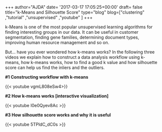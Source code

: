+++
author="AJDA"
date= '2017-03-17 17:05:25+00:00'
draft= false
title="k-Means and Silhouette Score"
type="blog"
blog=["clustering" ,"tutorial" ,"unsupervised" ,"youtube" ]
+++

k-Means is one of the most popular unsupervised learning algorithms for finding interesting groups in our data. It can be useful in customer segmentation, finding gene families, determining document types, improving human resource management and so on.

But... have you ever wondered how k-means works? In the following three videos we explain how to construct a data analysis workflow using k-means, how k-means works, how to find a good k value and how silhouette score can help us find the inliers and the outliers.



**#1 Constructing workflow with k-means**

{{< youtube vgmL808eSw4>}}



**#2 How k-means works [interactive visualization]**

{{< youtube I0e0Qyev8Ac >}}


**#3 How silhouette score works and why it is useful**

{{< youtube 5TPldC_dC0s >}}

